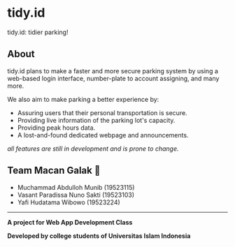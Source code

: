# tidy.id

tidy.id: tidier parking!

## About

tidy.id plans to make a faster and more secure parking system by using a web-based login interface, number-plate to account assigning, and many more.

We also aim to make parking a better experience by:
 - Assuring users that their personal transportation is secure.
 - Providing live information of the parking lot's capacity. 
 - Providing peak hours data.
 - A lost-and-found dedicated webpage and announcements.

*all features are still in development and is prone to change.*

## Team Macan Galak 🐯

 - Muchammad Abdulloh Munib     (19523115)
 - Vasant Paradissa Nuno Sakti  (19523103)
 - Yafi Hudatama Wibowo         (19523224)

---
**A project for Web App Development Class**

**Developed by college students of Universitas Islam Indonesia**